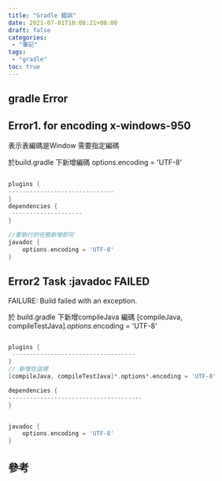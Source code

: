 ```yaml
---
title: "Gradle 錯誤"
date: 2021-07-01T10:08:21+08:00
draft: false
categories:
 - "筆記"
tags:
 - "gradle"
toc: true
---
```


## gradle Error
<!-- 簡介 -->
<!--more-->
## Error1. for encoding x-windows-950

表示表編碼是Window 需要指定編碼 

於build.gradle 下新增編碼 options.encoding = 'UTF-8'

```build.gradle

plugins {
------------------------------
}
dependencies {
 --------------------
}

//要執行的任務新增即可
javadoc {
    options.encoding = 'UTF-8'
}

```

## Error2  Task :javadoc FAILED

FAILURE: Build failed with an exception.

於 build.gradle 下新增compileJava 編碼 [compileJava, compileTestJava]*.options*.encoding = 'UTF-8'

```build.gradle

plugins {
 -----------------------------------
}
// 新增在這裡
[compileJava, compileTestJava]*.options*.encoding = 'UTF-8'

dependencies {
--------------------------------------
}


javadoc {
    options.encoding = 'UTF-8'
}


```



## 參考
